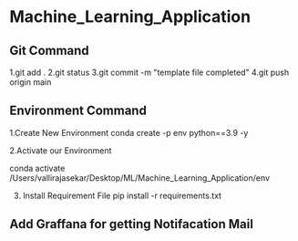 # Machine_Learning_Application

## Git Command
1.git add .
2.git status
3.git commit -m "template file completed"
4.git push origin main

## Environment Command

1.Create New Environment
conda create -p env python==3.9 -y

2.Activate our Environment 

conda activate /Users/vallirajasekar/Desktop/ML/Machine_Learning_Application/env

3. Install Requirement File 
pip install -r requirements.txt

## Add Graffana for getting Notifacation Mail 